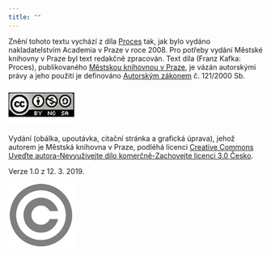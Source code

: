 ```yaml
---
title: ""
---
```


Znění tohoto textu vychází z díla [Proces](https://aleph.nkp.cz/F/?func=direct&doc_number=001824407&local_base=CNB) tak, jak bylo vydáno nakladatelstvím Academia v Praze v roce 2008.
Pro potřeby vydání Městské knihovny v Praze byl text redakčně zpracován.
Text díla (Franz Kafka: Proces), publikovaného [Městskou knihovnou v Praze](https://www.mlp.cz/cz/), je vázán autorskými právy a jeho použití je definováno [Autorským zákonem](https://www.mkcr.cz/predpisy-zakonu-709.html) č. 121/2000 Sb.

 [![image001.jpg](../Images/image001_fmt.jpeg)](https://creativecommons.org/licenses/by-nc-sa/3.0/cz/) 

Vydání (obálka, upoutávka, citační stránka a grafická úprava), jehož autorem je Městská knihovna v Praze, podléhá licenci [Creative Commons Uveďte autora-Nevyužívejte dílo komerčně-Zachovejte licenci 3.0 Česko](https://creativecommons.org/licenses/by-nc-sa/3.0/cz/).

Verze 1.0 z 12. 3. 2019.

![image002.jpg](../Images/image002_fmt.jpeg)